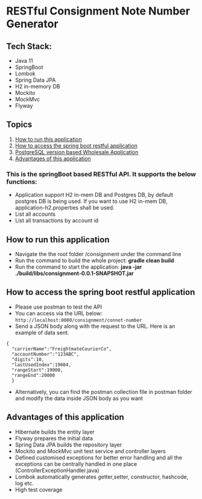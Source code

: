 # RESTful Consignment Note Number Generator
## Tech Stack:
* Java 11
* SpringBoot
* Lombok
* Spring Data JPA
* H2 in-memory DB
* Mockito
* MockMvc
* Flyway

## Topics
1. [How to run this application](#How-to-run-this-application)
2. [How to access the spring boot restful application](#How-to-access-the-spring-boot-restful-application)
3. [PostgreSQL version based Wholesale Application](#PostgreSQL-version-based-Wholesale-Application)
4. [Advantages of this application](#Advantages-of-this-application)

### This is the springBoot based RESTful API. It supports the below functions:

* Application support H2 in-mem DB and Postgres DB, by default postgres DB is being used. If you want to use H2 in-mem DB, application-h2.properties shall be used.
* List all accounts
* List all transactions by account id


## How to run this application

* Navigate the the root folder /consignment under the command line
* Run the command to build the whole project: **gradle clean build**
* Run the command to start the application: **java -jar ./build/libs/consignment-0.0.1-SNAPSHOT.jar**


## How to access the spring boot restful application
* Please use postman to test the API
* You can access via the URL below:
`http://localhost:8080/consignment/connot-number`
* Send a JSON body along with the request to the URL. Here is an example of data sent.
```
{
  "carrierName":"FreightmateCourierCo",
  "accountNumber":"123ABC",
  "digits":10,
  "lastUsedIndex":19604,
  "rangeStart":19000,
  "rangeEnd":20000
  }
```
* Alternatively, you can find the postman collection file in postman folder and modify the data inside JSON body as you want

## Advantages of this application
* Hibernate builds the entity layer
* Flyway prepares the initial data
* Spring Data JPA builds the repository layer
* Mockito and MockMvc unit test service and controller layers
* Defined customised exceptions for better error handling and all the exceptions can be centrally handled in one place (ControllerExceptionHandler.java)
* Lombok automatically generates getter,setter, constructor, hashcode, log etc.
* High test coverage